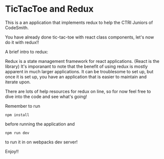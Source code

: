 # TicTacToe and Redux

This is a an application that implements redux to help the CTRI Juniors of CodeSmith.

You have already done tic-tac-toe with react class components,
let's now do it with redux!!

A brief intro to redux:

Redux is a state management framework for react applications. (React is the library)
It's imporanant to note that the benefit of using redux is mostly apparent in much larger applications.
It can be troublesome to set up, but once it is set up, you have an application that is easier to maintain and iterate upon.

There are lots of help resources for redux on line, so for now
feel free to dive into the code and see what's going!

Remember to run

`npm install`

before running the application and

`npm run dev`

to run it in on webpacks dev server!

Enjoy!!
